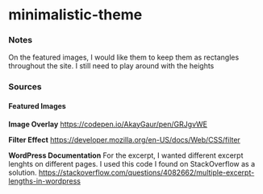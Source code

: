 # minimalistic-theme

### Notes

On the featured images, I would like them to keep them as rectangles throughout the site. I still need to play around with the heights

### Sources
#### Featured Images

**Image Overlay**
https://codepen.io/AkayGaur/pen/GRJgvWE

**Filter Effect**
https://developer.mozilla.org/en-US/docs/Web/CSS/filter

**WordPress Documentation**
For the excerpt, I wanted different excerpt lenghts on different pages. I used this code I found on StackOverflow as a solution.
https://stackoverflow.com/questions/4082662/multiple-excerpt-lengths-in-wordpress
